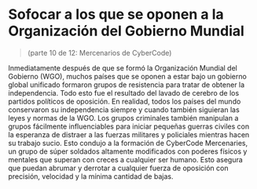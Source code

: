 # Sofocar a los que se oponen a la Organización del Gobierno Mundial
 > (parte 10 de 12: Mercenarios de CyberCode)

 Inmediatamente después de que se formó la Organización Mundial del Gobierno (WGO), muchos países que se oponen a estar bajo un gobierno global unificado formaron grupos de resistencia para tratar de obtener la independencia.  Todo esto fue el resultado del lavado de cerebro de los partidos políticos de oposición.  En realidad, todos los países del mundo conservaron su independencia siempre y cuando también siguieran las leyes y normas de la WGO.  Los grupos criminales también manipulan a grupos fácilmente influenciables para iniciar pequeñas guerras civiles con la esperanza de distraer a las fuerzas militares y policiales mientras hacen su trabajo sucio.  Esto condujo a la formación de Cyber ​​Code Mercenaries, un grupo de súper soldados altamente modificados con poderes físicos y mentales que superan con creces a cualquier ser humano.  Esto asegura que puedan abrumar y derrotar a cualquier fuerza de oposición con precisión, velocidad y la mínima cantidad de bajas.
